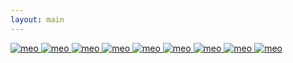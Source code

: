 ```yaml
---
layout: main
---
```

<div class="photo-peoplemeo">
  <a href="/people/meo/" class="photo-item">
    <img src="/assets/people/cat (10).jpg" alt="meo">
    
  </a>
  <a href="/people/meo/" class="photo-item">
    <img src="/assets/people/cat (2).jpg" alt="meo">
    
  </a>
  <a href="/people/meo/" class="photo-item">
    <img src="/assets/people/cat (3).jpg" alt="meo">
    
  </a>
  <a href="/people/meo/" class="photo-item">
    <img src="/assets/people/cat (4).jpg" alt="meo">
    
  </a>
  <a href="/people/meo/" class="photo-item">
    <img src="/assets/people/cat (5).jpg" alt="meo">
    
  </a>
  <a href="/people/meo/" class="photo-item">
    <img src="/assets/people/cat (9).jpg" alt="meo">
    
  </a>
  <a href="/people/meo/" class="photo-item">
    <img src="/assets/people/cat (9).jpg" alt="meo">
    
  </a>
  <a href="/people/meo/" class="photo-item">
    <img src="/assets/people/cat (7).jpg" alt="meo">
    
  </a>
  <a href="/people/meo/" class="photo-item">
    <img src="/assets/people/cat (6).jpg" alt="meo">
    
  </a>
</div>